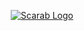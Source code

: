 <p align="center">
  <a href="https://image.flaticon.com/" target="blank"><img src="https://www.clipartmax.com/png/full/184-1840803_scarab-free-icon-egyptian-scarab-hieroglyph.png) width="350" alt="Scarab Logo" /></a>
</p>
